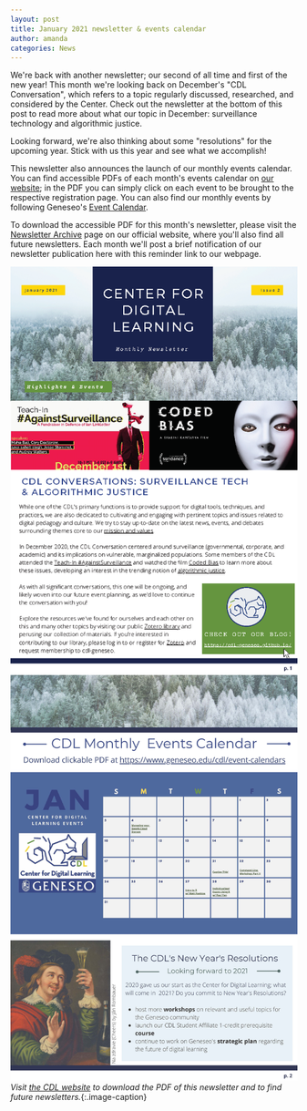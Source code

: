 ```yaml
---
layout: post
title: January 2021 newsletter & events calendar
author: amanda
categories: News
---
```


<span class="drop">W</span>e're back with another newsletter; our second of all time and first of the new year! This month we're looking back on December's "CDL Conversation", which refers to a topic regularly discussed, researched, and considered by the Center. Check out the newsletter at the bottom of this post to read more about what our topic in December: surveillance technology and algorithmic justice. 

Looking forward, we're also thinking about some "resolutions" for the upcoming year. Stick with us this year and see what we accomplish!

This newsletter also announces the launch of our monthly events calendar. You can find accessible PDFs of each month's events calendar on [our website](https://www.geneseo.edu/cdl/event-calendars); in the PDF you can simply click on each event to be brought to the respective registration page. You can also find our monthly events by following Geneseo's [Event Calendar](https://events.geneseo.edu/).

To download the accessible PDF for this month's newsletter, please visit the [Newsletter Archive](https://www.geneseo.edu/cdl/newsletter-archive) page on our official website, where you'll also find all future newsletters. Each month we'll post a brief notification of our newsletter publication here with this reminder link to our webpage. 

![Image of January 2021 Newsletter](/images/Jan2021_newsletter_p1.png)
![Image of January 2021 Newsletter](/images/Jan21NewsletterUpdated_p2.jpg)
*Visit [the CDL website](https://www.geneseo.edu/cdl/newsletter-archive) to download the PDF of this newsletter and to find future newsletters.*{:.image-caption}